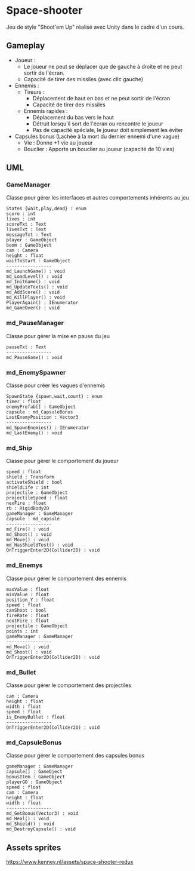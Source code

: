 # Space-shooter

Jeu de style "Shoot'em Up" réalisé avec Unity dans le cadre d'un cours.

## Gameplay

- Joueur :
  - Le joueur ne peut se déplacer que de gauche à droite et ne peut sortir de l'écran.
  - Capacité de tirer des missiles (avec clic gauche)
- Ennemis :
  - Tireurs :
    - Déplacement de haut en bas et ne peut sortir de l'écran
    - Capacité de tirer des missiles
  - Ennemis rapides :
    - Déplacement du bas vers le haut
    - Détruit lorsqu'il sort de l'écran ou rencontre le joueur
    - Pas de capacité spéciale, le joueur doit simplement les éviter
- Capsules bonus (Lachée à la mort du dernier ennemi d'une vague)
  - Vie : Donne +1 vie au joueur
  - Bouclier : Apporte un bouclier au joueur (capacité de 10 vies)
  
## UML

### GameManager
Classe pour gérer les interfaces et autres comportements inhérents au jeu
```
States {wait,play,dead} : enum
score : int
lives : int
scoreTxt : Text
livesTxt : Text
messageTxt : Text
player : GameObject
boom : GameObject
cam : Camera
height : float
waitToStart : GameObject
-----------------
md_LaunchGame() : void
md_LoadLevel() : void
md_InitGame() : void
md_UpdateTexts() : void
md_AddScore() : void
md_KillPlayer() : void
PlayerAgain() : IEnumerator
md_GameOver() : void
```
### md_PauseManager
Classe pour gérer la mise en pause du jeu
```
pauseTxt : Text
-----------------
md_PauseGame() : void
```
### md_EnemySpawner
Classe pour créer les vagues d'ennemis
```
SpawnState {spawn,wait,count} : enum
timer : float
enemyPrefab[] : GameObject
capsule : md_CapsuleBonus
LastEnemyPosition : Vector3
-----------------
md_SpawnEnemies() : IEnumerator
md_LastEnemy() : void
```
### md_Ship
Classe pour gérer le comportement du joueur
```
speed : float
shield : Transform
activateShield : bool
shieldLife : int
projectile : GameObject
projectileSpeed : float
nexFire : float
rb : RigidBody2D
gameManager : GameManager
capsule : md_capsule
-----------------
md_Fire() : void
md_Shoot() : void
md_Move() : void
md_HasShieldTest() : void
OnTriggerEnter2D(Collider2D) : void
```
### md_Enemys
Classe pour gérer le comportement des ennemis
```
maxValue : float
minValue : float
position_Y : float
speed : float
canShoot : bool
fireRate : float
nextFire : float
projectile : GameObject
points : int
gameManager : GameManager
-----------------
md_Move() : void
md_Shoot() : void
OnTriggerEnter2D(Collider2D) : void
```
### md_Bullet
Classe pour gérer le comportement des projectiles
```
cam : Camera
height : float
width : float
speed : float
is_EnemyBullet : float
-----------------
OnTriggerEnter2D(Collider2D) : void
```
### md_CapsuleBonus
Classe pour gérer le comportement des capsules bonus
```
gameManager : GameManager
capsule[] : GameOject
bonusItem : GameObject
playerGO : GameObject
speed : float
cam : Camera
height : float
width : float
-----------------
md_GetBonus(Vector3) : void
md_Heal() : void
md_Shield() : void
md_DestroyCapsule() : void
```

## Assets sprites

https://www.kenney.nl/assets/space-shooter-redux
